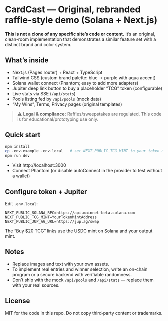 # CardCast — Original, rebranded raffle-style demo (Solana + Next.js)

**This is not a clone of any specific site’s code or content.** It’s an original, clean-room implementation that
demonstrates a similar feature set with a distinct brand and color system.

## What’s inside
- Next.js (Pages router) + React + TypeScript
- Tailwind CSS (custom brand palette: blue → purple with aqua accent)
- Solana wallet connect (Phantom; easy to add more adapters)
- Jupiter deep link button to buy a placeholder “TCG” token (configurable)
- Live stats via SSE (`/api/stats`)
- Pools listing fed by `/api/pools` (mock data)
- “My Wins”, Terms, Privacy pages (original templates)

> ⚠️ **Legal & compliance:** Raffles/sweepstakes are regulated. This code is for educational/prototyping use only.

## Quick start
```bash
npm install
cp .env.example .env.local   # set NEXT_PUBLIC_TCG_MINT to your token mint
npm run dev
```

- Visit http://localhost:3000
- Connect Phantom (or disable autoConnect in the provider to test without a wallet)

## Configure token + Jupiter
Edit `.env.local`:
```
NEXT_PUBLIC_SOLANA_RPC=https://api.mainnet-beta.solana.com
NEXT_PUBLIC_TCG_MINT=YourTokenMintAddress
NEXT_PUBLIC_JUP_AG_URL=https://jup.ag/swap
```

The “Buy $20 TCG” links use the USDC mint on Solana and your output mint.

## Notes
- Replace images and text with your own assets.
- To implement real entries and winner selection, write an on-chain program or a secure backend with verifiable randomness.
- Don’t ship with the mock `/api/pools` and `/api/stats` — replace them with your real sources.

## License
MIT for the code in this repo. Do not copy third‑party content or trademarks.
